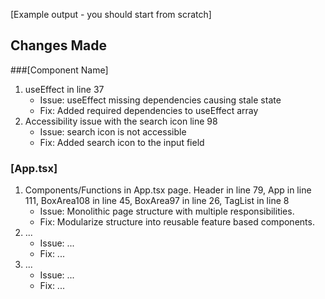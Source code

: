 [Example output - you should start from scratch]

## Changes Made

###[Component Name]

1. useEffect in line 37
   - Issue: useEffect missing dependencies causing stale state
   - Fix: Added required dependencies to useEffect array
2. Accessibility issue with the search icon line 98
   - Issue: search icon is not accessible
   - Fix: Added search icon to the input field

### [App.tsx]

1. Components/Functions in App.tsx page.
   Header in line 79, App in line 111, BoxArea108 in line 45,
   BoxArea97 in line 26, TagList in line 8
   - Issue: Monolithic page structure with multiple responsibilities.
   - Fix: Modularize structure into reusable feature based components.
2. ...
   - Issue: ...
   - Fix: ...
3. ...
   - Issue: ...
   - Fix: ...
